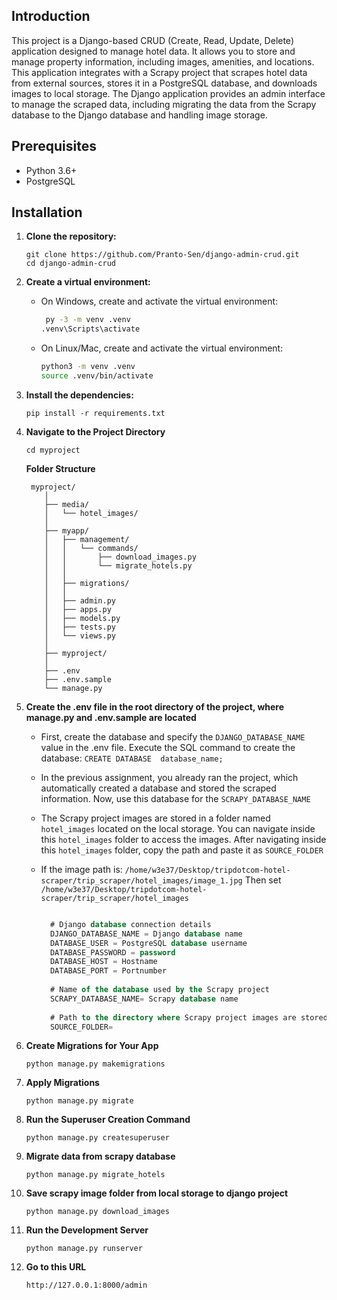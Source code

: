 ## Introduction
This project is a Django-based CRUD (Create, Read, Update, Delete) application designed to manage hotel data. It allows you to store and manage property information, including images, amenities, and locations. This application integrates with a Scrapy project that scrapes hotel data from external sources, stores it in a PostgreSQL database, and downloads images to local storage. The Django application provides an admin interface to manage the scraped data, including migrating the data from the Scrapy database to the Django database and handling image storage.
## Prerequisites
   - Python 3.6+
   - PostgreSQL
## Installation

1. **Clone the repository:**
    ```
    git clone https://github.com/Pranto-Sen/django-admin-crud.git
    cd django-admin-crud
    ```

2. **Create a virtual environment:**

    - On Windows, create and activate the virtual environment:
      ```bash
       py -3 -m venv .venv
      .venv\Scripts\activate
      ```

    - On Linux/Mac, create and activate the virtual environment:
      ```bash
      python3 -m venv .venv
      source .venv/bin/activate
      ```


3. **Install the dependencies:**
    ```
    pip install -r requirements.txt
    ```

4. **Navigate to the Project Directory**
    ```
    cd myproject
    ```
   **Folder Structure**

    ```
     myproject/
        │
        ├── media/
        │   └── hotel_images/
        │
        ├── myapp/
        │   ├── management/
        │   │   └── commands/
        │   │       ├── download_images.py
        │   │       └── migrate_hotels.py
        │   │
        │   ├── migrations/
        │   │
        │   ├── admin.py
        │   ├── apps.py
        │   ├── models.py
        │   ├── tests.py
        │   └── views.py
        │
        ├── myproject/
        │ 
        ├── .env
        ├── .env.sample
        └── manage.py

    ```

6. **Create the .env file in the root directory of the project, where manage.py and .env.sample are located** 
    - First, create the database and specify the ```DJANGO_DATABASE_NAME``` value in the .env file. Execute the SQL command to create the database: ```CREATE DATABASE 
        database_name;```
    - In the previous assignment, you already ran the project, which automatically created a database and stored the scraped information. Now, use this database for the 
       ```SCRAPY_DATABASE_NAME```
    - The Scrapy project images are stored in a folder named ```hotel_images``` located on the local storage. You can navigate inside this ```hotel_images``` folder to access 
          the images. After navigating inside this ```hotel_images``` folder, copy the path and paste it as ```SOURCE_FOLDER```
    - If the image path is: `/home/w3e37/Desktop/tripdotcom-hotel-scraper/trip_scraper/hotel_images/image_1.jpg` 
         Then set  `/home/w3e37/Desktop/tripdotcom-hotel-scraper/trip_scraper/hotel_images`

      ```sql
      
        # Django database connection details
        DJANGO_DATABASE_NAME = Django database name
        DATABASE_USER = PostgreSQL database username
        DATABASE_PASSWORD = password
        DATABASE_HOST = Hostname 
        DATABASE_PORT = Portnumber 
        
        # Name of the database used by the Scrapy project
        SCRAPY_DATABASE_NAME= Scrapy database name
        
        # Path to the directory where Scrapy project images are stored
        SOURCE_FOLDER=        
      
      ```
  
      
7. **Create Migrations for Your App**
    ```
    python manage.py makemigrations 
    ```
8. **Apply Migrations**
    ```
    python manage.py migrate
    ```
9. **Run the Superuser Creation Command**
    ```
    python manage.py createsuperuser
    ```

10. **Migrate data from scrapy database**
    ```
    python manage.py migrate_hotels
    ```

11. **Save scrapy image folder from local storage to django project**
    ```
    python manage.py download_images
    ```
    
12. **Run the Development Server** 
    ```
    python manage.py runserver
    ```
13. **Go to this URL** 
    ```
    http://127.0.0.1:8000/admin
    ```          
